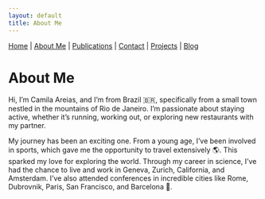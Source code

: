 ```yaml
---
layout: default
title: About Me
---
```


[Home](./index.md) | [About Me](./about.md) | [Publications](./Publications.md) | [Contact](./contact.md) | [Projects](./projects.md) | [Blog](./blog.md)

# About Me

Hi, I’m Camila Areias, and I’m from Brazil 🇧🇷, specifically from a small town nestled in the mountains of Rio de Janeiro. I’m passionate about staying active, whether it’s running, working out, or exploring new restaurants with my partner.

My journey has been an exciting one. From a young age, I’ve been involved in sports, which gave me the opportunity to travel extensively 🌎. This sparked my love for exploring the world. Through my career in science, I’ve had the chance to live and work in Geneva, Zurich, California, and Amsterdam. I’ve also attended conferences in incredible cities like Rome, Dubrovnik, Paris, San Francisco, and Barcelona 🚀.
